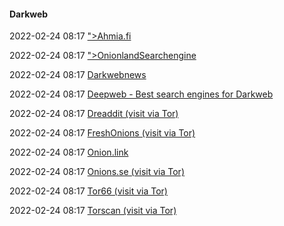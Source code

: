 ####  Darkweb

2022-02-24 08:17 [&quot;&gt;Ahmia.fi](https://ahmia.fi/)

2022-02-24 08:17 [&quot;&gt;OnionlandSearchengine](https://onionlandsearchengine.com/)

2022-02-24 08:17 [Darkwebnews](https://darkwebnews.com/)

2022-02-24 08:17 [Deepweb - Best search engines for Darkweb](https://www.deepweb-sites.com/deep-web-search-engines/)

2022-02-24 08:17 [Dreaddit (visit via Tor)](https://dreadditevelidot.onion/)

2022-02-24 08:17 [FreshOnions (visit via Tor)](https://vps7nsnlz3n4ckiie5evi5oz2znes7p57gmrvundbmgat22luzd4z2id.onion/)

2022-02-24 08:17 [Onion.link](https://onion.link/faq.html)

2022-02-24 08:17 [Onions.se (visit via Tor)](https://onions.es/)

2022-02-24 08:17 [Tor66 (visit via Tor)](https://tor66sezptuu2nta.onion/)

2022-02-24 08:17 [Torscan (visit via Tor)](https://www.torscan.io/)



